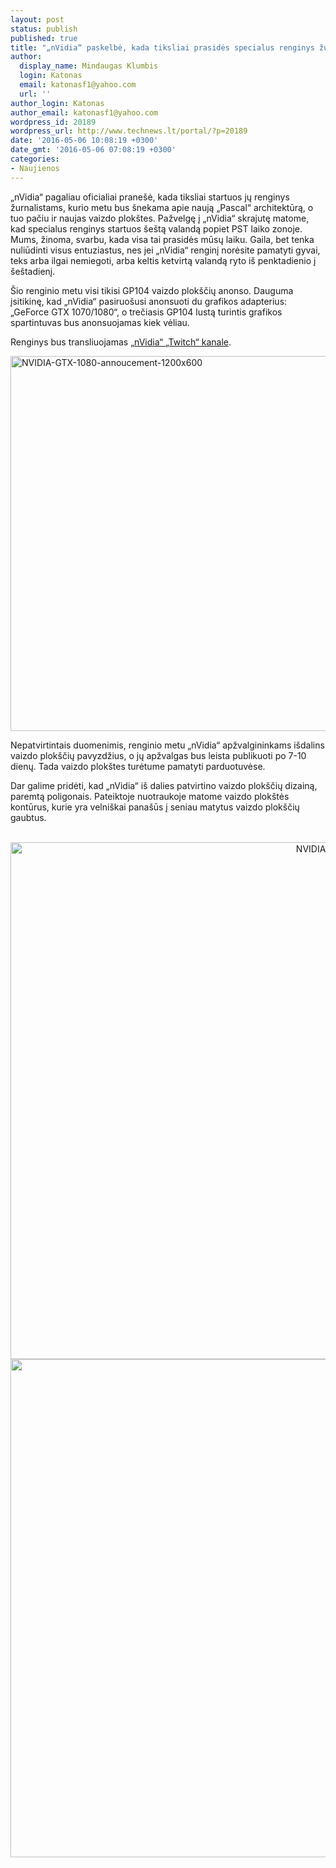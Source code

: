 ```yaml
---
layout: post
status: publish
published: true
title: "„nVidia“ paskelbė, kada tiksliai prasidės specialus renginys žurnalistams"
author:
  display_name: Mindaugas Klumbis
  login: Katonas
  email: katonasf1@yahoo.com
  url: ''
author_login: Katonas
author_email: katonasf1@yahoo.com
wordpress_id: 20189
wordpress_url: http://www.technews.lt/portal/?p=20189
date: '2016-05-06 10:08:19 +0300'
date_gmt: '2016-05-06 07:08:19 +0300'
categories:
- Naujienos
---
```

<p>„nVidia“ pagaliau oficialiai pranešė, kada tiksliai startuos jų renginys žurnalistams, kurio metu bus šnekama apie naują „Pascal“ architektūrą, o tuo pačiu ir naujas vaizdo plokštes. Pažvelgę į „nVidia“ skrajutę matome, kad specialus renginys startuos šeštą valandą popiet PST laiko zonoje. Mums, žinoma, svarbu, kada visa tai prasidės mūsų laiku. Gaila, bet tenka nuliūdinti visus entuziastus, nes jei „nVidia“ renginį norėsite pamatyti gyvai, teks arba ilgai nemiegoti, arba keltis ketvirtą valandą ryto iš penktadienio į šeštadienį.</p>
<p>Šio renginio metu visi tikisi GP104 vaizdo plokščių anonso. Dauguma įsitikinę, kad „nVidia“ pasiruošusi anonsuoti du grafikos adapterius: „GeForce GTX 1070/1080“, o trečiasis GP104 lustą turintis grafikos spartintuvas bus anonsuojamas kiek vėliau.</p>
<p>Renginys bus transliuojamas <a href="https://www.twitch.tv/nvidia">„nVidia“ „Twitch“ kanale</a>.</p>
<p><a href="http://www.technews.lt/portal/wp-content/uploads/2016/05/NVIDIA-GTX-1080-annoucement-1200x600.jpg"><img class="alignnone wp-image-20192 size-full" src="http://www.technews.lt/portal/wp-content/uploads/2016/05/NVIDIA-GTX-1080-annoucement-1200x600.jpg" alt="NVIDIA-GTX-1080-annoucement-1200x600" width="1200" height="600" /></a></p>
<p>Nepatvirtintais duomenimis, renginio metu „nVidia“ apžvalgininkams išdalins vaizdo plokščių pavyzdžius, o jų apžvalgas bus leista publikuoti po 7-10 dienų. Tada vaizdo plokštes turėtume pamatyti parduotuvėse.</p>
<p>Dar galime pridėti, kad „nVidia“ iš dalies patvirtino vaizdo plokščių dizainą, paremtą poligonais. Pateiktoje nuotraukoje matome vaizdo plokštės kontūrus, kurie yra velniškai panašūs į seniau matytus vaizdo plokščių gaubtus.</p>
<p style="text-align: center;"> <a href="http://www.technews.lt/portal/wp-content/uploads/2016/05/NVIDIA-GeForce-GTX-1080-GTX-1070-cooler.jpg"><img class="alignnone wp-image-20191 size-full" src="http://www.technews.lt/portal/wp-content/uploads/2016/05/NVIDIA-GeForce-GTX-1080-GTX-1070-cooler.jpg" alt="NVIDIA-GeForce-GTX-1080-GTX-1070-cooler" width="1200" height="827" /></a> <a href="http://www.technews.lt/portal/wp-content/uploads/2016/05/NVIDIA-GTX-1080-teaser.jpg"><img class="alignnone wp-image-20190" src="http://www.technews.lt/portal/wp-content/uploads/2016/05/NVIDIA-GTX-1080-teaser-800x531.jpg" alt="NVIDIA-GTX-1080-teaser" width="1200" height="797" /></a></p>
